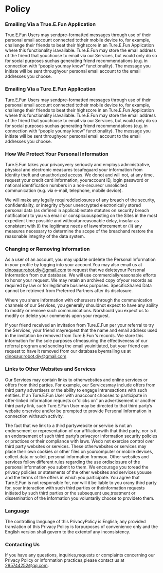 # Policy
### Emailing Via a True.E.Fun Application

True.E.Fun  Users may sendpre-formatted messages through use of their personal email account connected totheir mobile device to, for example, challenge their friends to beat their highscore in an Ture.E.Fun  Application where this functionality isavailable. Ture.E.Fun may store the email address of the friend that youchoose to email via our Services, but would only do so for social purposes suchas generating friend recommendations (e.g. in connection with “people youmay know” functionality). The message you initiate will be sent throughyour personal email account to the email addresses you choose.

### Emailing Via a Ture.E.Fun Application

Ture.E.Fun Users may sendpre-formatted messages through use of their personal email account connected totheir mobile device to, for example, challenge their friends to beat their highscore in an Ture.E.Fun  Application where this functionality isavailable. Ture.E.Fun may store the email address of the friend that youchoose to email via our Services, but would only do so for social purposes suchas generating friend recommendations (e.g. in connection with “people youmay know” functionality). The message you initiate will be sent throughyour personal email account to the email addresses you choose.

### How We Protect Your Personal Information

Ture.E.Fun takes your privacyvery seriously and employs administrative, physical and electronic measures tosafeguard your information from identity theft and unauthorized access. We donot and will not, at any time, request your credit card information, youraccount ID, login password or national identification numbers in a non-secureor unsolicited communication (e.g. via e-mail, telephone, mobile device).

We will make any legally requireddisclosures of any breach of the security, confidentiality, or integrity ofyour unencrypted electronically stored personal data (as defined in applicablestate statutes on security breach notification) to you via email or conspicuousposting on the Sites in the most expedient time possible and withoutunreasonable delay, insofar as consistent with (i) the legitimate needs of lawenforcement or (ii) any measures necessary to determine the scope of the breachand restore the reasonable integrity of the data system.

### Changing or Removing Information

As a user of an account, you may update ordelete the Personal Information in your profile by logging into your account.You may also email us at dinosaur.robot.diy@gmail.com to request that we deleteyour Personal Information from our database. We will use commerciallyreasonable efforts to honor your request. We may retain an archived copy ofyour records as required by law or for legitimate business purposes. SpecificShared Data cannot be retrieved from Preferred Partners after its disclosure.

Where you share information with otherusers through the communication channels of our Services, you generally shouldnot expect to have any ability to modify or remove such communications. Norshould you expect us to modify or delete your comments upon your request.

If your friend received an invitation from Ture.E.Fun  per your referral to try the Services, your friend mayrequest that the name and email address used in the invitation be removed from Ture.E.Fun ’s records. We store this information for the sole purposes ofmeasuring the effectiveness of our referral program and sending the email youinitiated, but your friend can request to have it removed from our database byemailing us at dinosaur.robot.diy@gmail.com.

### Links to Other Websites and Services

Our Services may contain links to otherwebsites and online services or offers from third parties. For example, our Servicesmay include offers from third party advertisers or the ability to engage intransactions with such entities. If an Ture.E.Fun User with anaccount chooses to participate in offer-linked information requests or”clicks on” an advertisement or another third party link, such Ture.E.Fun  User may be directed to that third party’s website orservice and/or be prompted to provide Personal Information in connection withsuch activity.

The fact that we link to a third partywebsite or service is not an endorsement or representation of our affiliationwith that third party, nor is it an endorsement of such third party’s privacyor information security policies or practices or their compliance with laws. Wedo not exercise control over third party websites or services. These otherwebsites or services may place their own cookies or other files on yourcomputer or mobile devices, collect data or solicit personal information fromyou. Other websites and services follow different rules regarding the use ordisclosure of the personal information you submit to them. We encourage you toread the privacy policies or statements of the other websites and services youuse and the terms of the offers in which you participate. You agree that Ture.E.Fun  is not responsible for, nor will it be liable to you orany third party for, your interaction with such third parties or theinformation requests initiated by such third parties or the subsequent use,treatment or dissemination of the information you voluntarily choose to provideto them.

### Language

The controlling language of this PrivacyPolicy is English; any provided translation of this Privacy Policy is forpurposes of convenience only and the English version shall govern to the extentof any inconsistency.

### Contacting Us

If you have any questions, inquiries,requests or complaints concerning our Privacy Policy or information practices,please contact us at 285744252@qq.com.
